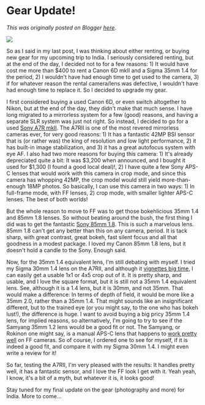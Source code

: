 # Gear Update!

*This was originally posted on Blogger [here](https://photopensieve.blogspot.com/2018/09/gear-update.html)*.

![](https://blogger.googleusercontent.com/img/b/R29vZ2xl/AVvXsEjPy5QohLY3Nivuv2nsySk0ny2kTzDATxXgH3F0CTs5E3YMXhQuRo7EwVJDabqYvzYtAUQnpDrTS_bHne277hlCHtxlbLDEeagDI5NqThW00LLc_lnsZyc_meCYSyM1ifQWaJoPNnjSrvjG/s640/Screen+Shot+2018-09-30+at+9.51.53+PM.png)

So as I said in my last post, I was thinking about either renting, or buying new gear for my upcoming trip to India. I seriously considered renting, but at the end of the day, I decided not to for a few reasons: 1) It would have cost me more than $400 to rent a Canon 6D mkII and a Sigma 35mm 1.4 for the period, 2) I wouldn't have had enough time to get used to the camera, 3) if for whatever reason the rental camera/lens was defective, I wouldn't have had enough time to replace it. So I decided to upgrade my gear.

I first considered buying a used Canon 6D, or even switch altogether to Nikon, but at the end of the day, they didn't make that much sense. I have long migrated to a mirrorless system for a few (good) reasons, and having a separate SLR system was just not right. So instead, I decided to go for a used [Sony A7R mkII](https://www.dpreview.com/reviews/sony-alpha-7r-ii). The A7RII is one of the most revered mirrorless cameras ever, for very good reasons: 1) It has a fantastic 42MP BSI sensor that is (or rather was) the king of resolution and low light performance, 2) it has built-in image stabilization, and 3) it has a great autofocus system with eye AF. I also had two more reasons for buying this camera: 1) It's already depreciated quite a bit: It was $3,200 when announced, and I bought it used for $1,300 (I found a good local deal)!, 2) I have quite a few Sony APS-C lenses that would work with this camera in crop mode, and since this camera has whopping 42MP, the crop model would still yield more-than-enough 18MP photos. So basically, I can use this camera in two ways: 1) In full-frame mode, with FF lenses, 2) crop mode, with smaller lighter APS-C lenses. The best of both worlds!

But the whole reason to move to FF was to get those bokehlicious 35mm 1.4 and 85mm 1.8 lenses. So without beating around the bush, the first thing I did was to get the fantastic [Sony 85mm 1.8](https://www.dxomark.com/sony-fe-85mm-f1-8-lens-review-excellent-choice/). This is such a marvelous lens. 85mm 1.8 can't get any better than this on any camera, period. It is tack sharp, with great contrast, great bokeh, fast silent focus and all that goodness in a modest package. I loved my Canon 85mm 1.8 lens, but it doesn't hold a candle to the Sony. Enough said.

Now, for the 35mm 1.4 equivalent lens, I'm still debating with myself. I tried my Sigma 30mm 1.4 lens on the A7RII, and although it [vignettes big time](https://www.youtube.com/watch?v=F5echPTFQxw&vl), I can easily get a usable 1x1 or 4x5 crop out of it. It is pretty sharp, and usable, and I love the square format, but it is still not a 35mm 1.4 equivalent lens. See, although it is a 1.4 lens, but it is 30mm, and not 35mm. That would make a difference: In terms of depth of field, it would be more like a 35mm 2.0, rather than a 35mm 1.4. That might sounds like an insignificant different, but to the trained eye (or you might say, to the one who has bokeh lust!), the difference is huge. I want to avoid buying a big pricy 35mm 1.4 lens, for implied reasons, so alternatively, I'm going to try to see if the Samyang 35mm 1.2 lens would be a good fit or not. The Samyang, or Rokinon one might say, is a manual APS-C lens that happens to [work pretty well](https://www.flickr.com/photos/simbon4o/sets/72157682052435930) on FF cameras. So of course, I ordered one to see for myself, if it is indeed a good fit, and compare it with my Sigma 30mm 1.4. I might even write a review for it!

So far, testing the A7RII, I'm very pleased with the results: It handles pretty well, it has a fantastic sensor, and I love the FF look I get with it. Yeah yeah, I know, it's a bit of a myth, but whatever it is, it looks good!

Stay tuned for my final update on the gear (photography and more) for India. More to come...